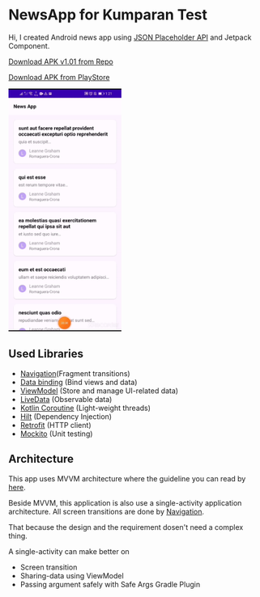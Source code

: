 # NewsApp for Kumparan Test
Hi, I created Android news app using <a href="https://jsonplaceholder.typicode.com/">JSON Placeholder API</a> and Jetpack Component.

[Download APK v1.01 from Repo](https://drive.google.com/file/d/1UNcE4V5cWeGj-xLjHlhcTxbqbaxpZwqX/view?usp=sharing)

[Download APK from PlayStore](https://play.google.com/store/apps/details?id=me.aprilian.kumparantest)

<img src="https://github.com/aprealian/KumparanTest/blob/main/documentation/NewsApp-Preview.gif" alt="NewsApp Preview" height="480"/>

## Used Libraries

<ul>
<li><a href="https://developer.android.com/guide/navigation">Navigation</a>(Fragment transitions)</li>
<li><a href="https://developer.android.com/topic/libraries/data-binding">Data binding</a>  (Bind views and data)</li>
<li><a href="https://developer.android.com/topic/libraries/architecture/viewmodel">ViewModel</a> (Store and manage UI-related data)</li>
<li><a href="https://developer.android.com/topic/libraries/architecture/livedata">LiveData</a> (Observable data)</li>
<li><a href="https://github.com/Kotlin/kotlinx.coroutines">Kotlin Coroutine</a> (Light-weight threads)</li>
<li><a href="https://dagger.dev/hilt/">Hilt</a> (Dependency Injection)</li>
<li><a href="https://github.com/square/retrofit">Retrofit</a> (HTTP client)</li>
<li><a href="https://github.com/mockito/mockito">Mockito</a> (Unit testing)</li>
</ul>

## Architecture

This app uses MVVM architecture where the guideline you can read by <a href="https://developer.android.com/jetpack/docs/guide">here</a>.

Beside MVVM, this application is also use a single-activity application architecture. All screen transitions are done by <a href="https://developer.android.com/guide/navigation?hl=ja">Navigation</a>.

That because the design and the requirement dosen't need a complex thing. 

A single-activity can make better on 
<ul>
<li>Screen transition</li>
<li>Sharing-data using ViewModel</li>
<li>Passing argument safely with Safe Args Gradle Plugin</li>
</ul>





